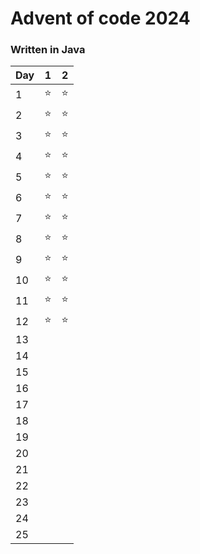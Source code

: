 # Advent of code 2024

### Written in Java

| Day | 1 | 2 |
|-----|---|---|
| 1   | ⭐ | ⭐ |
| 2   | ⭐ | ⭐ |
| 3   | ⭐ | ⭐ |
| 4   | ⭐ | ⭐ |
| 5   | ⭐ | ⭐ |
| 6   | ⭐ | ⭐ |
| 7   | ⭐ | ⭐ |
| 8   | ⭐ | ⭐ |
| 9   | ⭐ | ⭐ |
| 10  | ⭐ | ⭐ |
| 11  | ⭐ | ⭐ |
| 12  | ⭐ | ⭐ |
| 13  |   |   |
| 14  |   |   |
| 15  |   |   |
| 16  |   |   |
| 17  |   |   |
| 18  |   |   |
| 19  |   |   |
| 20  |   |   |
| 21  |   |   |
| 22  |   |   |
| 23  |   |   |
| 24  |   |   |
| 25  |   |   |

